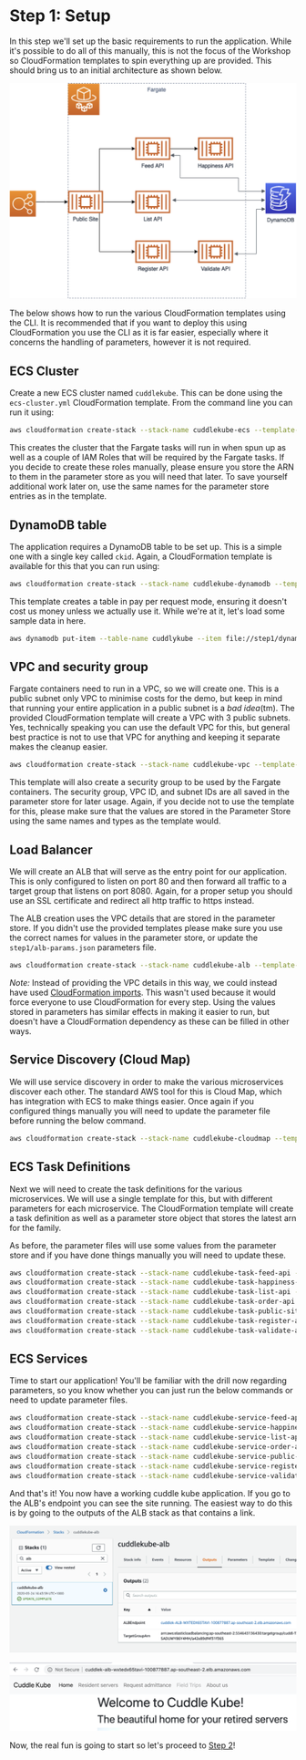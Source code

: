 # Step 1: Setup

In this step we'll set up the basic requirements to run the application. While it's possible to do all of this manually, this is not the focus of the Workshop so CloudFormation templates to spin everything up are provided. This should bring us to an initial architecture as shown below.

![](img/initial-diagram.png)

The below shows how to run the various CloudFormation templates using the CLI. It is recommended that if you want to deploy this using CloudFormation you use the CLI as it is far easier, especially where it concerns the handling of parameters, however it is not required.

## ECS Cluster

Create a new ECS cluster named `cuddlekube`. This can be done using the `ecs-cluster.yml` CloudFormation template. From the command line you can run it using:

```bash
aws cloudformation create-stack --stack-name cuddlekube-ecs --template-body file://step1/ecs-cluster.yml --parameters file://step1/ecs-cluster-params.json --capabilities CAPABILITY_IAM
```

This creates the cluster that the Fargate tasks will run in when spun up as well as a couple of IAM Roles that will be required by the Fargate tasks. If you decide to create these roles manually, please ensure you store the ARN to them in the parameter store as you will need that later. To save yourself additional work later on, use the same names for the parameter store entries as in the template.

## DynamoDB table

The application requires a DynamoDB table to be set up. This is a simple one with a single key called `ckid`. Again, a CloudFormation template is available for this that you can run using:

```bash
aws cloudformation create-stack --stack-name cuddlekube-dynamodb --template-body file://step1/dynamodb.yml --parameters file://step1/dynamodb-params.json
```

This template creates a table in pay per request mode, ensuring it doesn't cost us money unless we actually use it. While we're at it, let's load some sample data in here.

```bash
aws dynamodb put-item --table-name cuddlykube --item file://step1/dynamo-data.json
```

## VPC and security group

Fargate containers need to run in a VPC, so we will create one. This is a public subnet only VPC to minimise costs for the demo, but keep in mind that running your entire application in a public subnet is a *bad idea*(tm). The provided CloudFormation template will create a VPC with 3 public subnets. Yes, technically speaking you can use the default VPC for this, but general best practice is not to use that VPC for anything and keeping it separate makes the cleanup easier.

```bash
aws cloudformation create-stack --stack-name cuddlekube-vpc --template-body file://step1/vpc.yml --parameters file://step1/vpc-params.json
```

This template will also create a security group to be used by the Fargate containers. The security group, VPC ID, and subnet IDs are all saved in the parameter store for later usage. Again, if you decide not to use the template for this, please make sure that the values are stored in the Parameter Store using the same names and types as the template would.

## Load Balancer

We will create an ALB that will serve as the entry point for our application. This is only configured to listen on port 80 and then forward all traffic to a target group that listens on port 8080. Again, for a proper setup you should use an SSL certificate and redirect all http traffic to https instead.

The ALB creation uses the VPC details that are stored in the parameter store. If you didn't use the provided templates please make sure you use the correct names for values in the parameter store, or update the `step1/alb-params.json` parameters file.

```bash
aws cloudformation create-stack --stack-name cuddlekube-alb --template-body file://step1/alb.yml --parameters file://step1/alb-params.json
```

*Note:* Instead of providing the VPC details in this way, we could instead have used [CloudFormation imports](https://docs.aws.amazon.com/AWSCloudFormation/latest/UserGuide/intrinsic-function-reference-importvalue.html). This wasn't used because it would force everyone to use CloudFormation for every step. Using the values stored in parameters has similar effects in making it easier to run, but doesn't have a CloudFormation dependency as these can be filled in other ways.

## Service Discovery (Cloud Map)

We will use service discovery in order to make the various microservices discover each other. The standard AWS tool for this is Cloud Map, which has integration with ECS to make things easier. Once again if you configured things manually you will need to update the parameter file before running the below command.

```bash
aws cloudformation create-stack --stack-name cuddlekube-cloudmap --template-body file://step1/cloudmap.yml --parameters file://step1/cloudmap-params.json
```

## ECS Task Definitions

Next we will need to create the task definitions for the various microservices. We will use a single template for this, but with different parameters for each microservice. The CloudFormation template will create a task definition as well as a parameter store object that stores the latest arn for the family.

As before, the parameter files will use some values from the parameter store and if you have done things manually you will need to update these.

```bash
aws cloudformation create-stack --stack-name cuddlekube-task-feed-api --template-body file://step1/ecs-task.yml --parameters file://step1/ecs-task-feed-api-params.json
aws cloudformation create-stack --stack-name cuddlekube-task-happiness-api --template-body file://step1/ecs-task.yml --parameters file://step1/ecs-task-happiness-api-params.json
aws cloudformation create-stack --stack-name cuddlekube-task-list-api --template-body file://step1/ecs-task.yml --parameters file://step1/ecs-task-list-api-params.json
aws cloudformation create-stack --stack-name cuddlekube-task-order-api --template-body file://step1/ecs-task.yml --parameters file://step1/ecs-task-order-api-params.json
aws cloudformation create-stack --stack-name cuddlekube-task-public-site --template-body file://step1/ecs-task.yml --parameters file://step1/ecs-task-public-site-params.json
aws cloudformation create-stack --stack-name cuddlekube-task-register-api --template-body file://step1/ecs-task.yml --parameters file://step1/ecs-task-register-api-params.json
aws cloudformation create-stack --stack-name cuddlekube-task-validate-api --template-body file://step1/ecs-task.yml --parameters file://step1/ecs-task-validate-api-params.json
```

## ECS Services

Time to start our application! You'll be familiar with the drill now regarding parameters, so you know whether you can just run the below commands or need to update parameter files.

```bash
aws cloudformation create-stack --stack-name cuddlekube-service-feed-api --template-body file://step1/ecs-service.yml --parameters file://step1/ecs-service-feed-api-params.json
aws cloudformation create-stack --stack-name cuddlekube-service-happiness-api --template-body file://step1/ecs-service.yml --parameters file://step1/ecs-service-happiness-api-params.json
aws cloudformation create-stack --stack-name cuddlekube-service-list-api --template-body file://step1/ecs-service.yml --parameters file://step1/ecs-service-list-api-params.json
aws cloudformation create-stack --stack-name cuddlekube-service-order-api --template-body file://step1/ecs-service.yml --parameters file://step1/ecs-service-order-api-params.json
aws cloudformation create-stack --stack-name cuddlekube-service-public-site --template-body file://step1/ecs-service.yml --parameters file://step1/ecs-service-public-site-params.json
aws cloudformation create-stack --stack-name cuddlekube-service-register-api --template-body file://step1/ecs-service.yml --parameters file://step1/ecs-service-register-api-params.json
aws cloudformation create-stack --stack-name cuddlekube-service-validate-api --template-body file://step1/ecs-service.yml --parameters file://step1/ecs-service-validate-api-params.json
```

And that's it! You now have a working cuddle kube application. If you go to the ALB's endpoint you can see the site running. The easiest way to do this is by going to the outputs of the ALB stack as that contains a link.

![](img/alb-outputs.png)

![](img/running-site.png)

Now, the real fun is going to start so let's proceed to [Step 2](step2.md)!